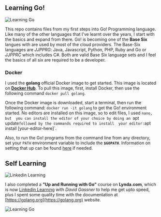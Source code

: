 ## Learning Go!

![Learning Go][docker-golang]

This repo contains files from my first steps into Go! Programming language. Like many of the other
languages that I've learnt over the years, I start with the basics and expand from there. Go! is 
becoming one of the **Base Six** langues with are used by most of the cloud providers. The Base-Six
languages are *JJPPRG*: Java, Javascript, Python, PHP, Ruby and Go or *JJPPRC* which includes C#. Both
are valid Base Six language sets and I feel the basics of all six are required to be a developer. 

### Docker

I used the **golang** official Docker image to get started. This image is located on 
**[Docker Hub](https://hub.docker.com/_/golang)**. To pull this image, first, install Docker,
then use the following command `docker pull golang`. 

Once the Docker image is downloaded, start a terminal, then run the following command: `docker run -it golang` 
to get the Go! environment started. No editors are installed on this image, so to edit files, I used `nano, but 
you can install the editor of your choice by doing an `apt update` followed by the commands required to install 
your editor: `apt install [your-editor-here]`. 


Also, to run the Go! programs from the command line from any directory, set your `PATH` environment variable
to include the **`$GOPATH`**. Information on setting that up can be found [here](https://golang.org/doc/code.html) if needed.

## Self Learning

![Linkedin Learning][linkedinlearning]

I also completed a **"Up and Running with Go"** course on __Lynda.com__, which is now [Linkedin Learning](https://www.linkedin.com/learning/) 
with *David Gassner* to help me get upto speed, plus I spent some quality time with the documentation at [https://golang.org](https://golang.org) 
website. 
  
![Learning Go][go-logo]


[linkedinlearning]: https://media.licdn.com/dms/image/C4E0BAQFfDMello2Gtg/company-logo_200_200/0?e=2159024400&v=beta&t=ectgju-UZL2EC0Fmufx6CJ9PToe2bKXwZZu6qg6qJfs
[docker-golang]: https://d1q6f0aelx0por.cloudfront.net/product-logos/81630ec2-d253-4eb2-b36c-eb54072cb8d6-golang.png
[go-logo]: https://golang.org/doc/gopher/doc.png


